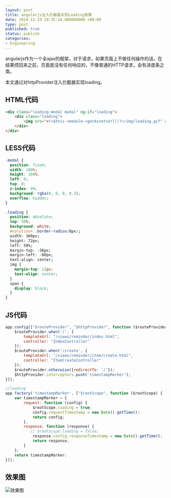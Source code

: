 ```yaml
---
layout: post
title: angularjs注入拦截器实现Loading效果
date: 2014-12-19 19:35:34.000000000 +08:00
type: post
published: true
status: publish
categories:
- Engineering
---
```

angularjs作为一个全ajax的框架，对于请求，如果页面上不做任何操作的话，在结果烦回来之前，页面是没有任何响应的，不像普通的HTTP请求，会有进度条之类。

本文通过对httpProvider注入拦截器实现loading。
## HTML代码

```html
<div class="loading-modal modal" ng-if="loading">
    <div class="loading">
        <img src="<?=$this->module->getAssetsUrl()?>/img/loading.gif" alt=""/><span ng-bind="loading_text"></span>
    </div>
</div>
```

## LESS代码

```css
.modal {
  position: fixed;
  width: 100%;
  height: 100%;
  left: 0;
  top: 0;
  z-index: 99;
  background: rgba(0, 0, 0, 0.3);
  overflow: hidden;
}

.loading {
  position: absolute;
  top: 50%;
  background: white;
  #solution> .border-radius(8px);
  width: 160px;
  height: 72px;
  left: 50%;
  margin-top: -36px;
  margin-left: -80px;
  text-align: center;
  img {
    margin-top: 12px;
    text-align: center;
  }
  span {
    display: block;
  }
}
```

## JS代码

```javascript
app.config(["$routeProvider", "$httpProvider", function ($routeProvider, $httpProvider) {
    $routeProvider.when('/', {
        templateUrl: "/views/reminder/index.html",
        controller: "IndexController"
    });
    $routeProvider.when('/create', {
        templateUrl: "/views/reminder/item/create.html",
        controller: "ItemCreateController"
    });
    $routeProvider.otherwise({redirectTo: '/'});
    $httpProvider.interceptors.push('timestampMarker');
}]);

//loading
app.factory('timestampMarker', ["$rootScope", function ($rootScope) {
    var timestampMarker = {
        request: function (config) {
            $rootScope.loading = true;
            config.requestTimestamp = new Date().getTime();
            return config;
        },
        response: function (response) {
           // $rootScope.loading = false;
            response.config.responseTimestamp = new Date().getTime();
            return response;
        }
    };
    return timestampMarker;
}]);
```

## 效果图
![效果图](https://og5r5kasb.qnssl.com/wp-content/uploads/2014/12/C34B52AD-CEA0-4762-85A6-45B6869D757A.jpg)